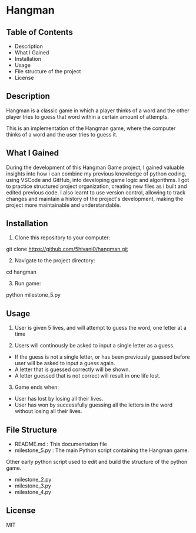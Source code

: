 # Hangman #

## Table of Contents ##
* Description
* What I Gained
* Installation
* Usage
* File structure of the project
* License

## Description ##
Hangman is a classic game in which a player thinks of a word and the other player tries to guess that word within a certain amount of attempts.

This is an implementation of the Hangman game, where the computer thinks of a word and the user tries to guess it. 

## What I Gained ##
During the development of this Hangman Game project, I gained valuable insights into how i can combine my previous knowledge of python coding, using VSCode and GitHub, into developing game logic and algorithms. I got to practice structured project organization, creating new files as i built and edited previous code. I also learnt to use version control, allowing to track changes and maintain a history of the project's development, making the project more maintainable and understandable.

## Installation ##
1. Clone this repository to your computer:

git clone https://github.com/5hivani0/hangman.git

2. Navigate to the project directory:

cd hangman

3. Run game:

python milestone_5.py

## Usage ##
1. User is given 5 lives, and will attempt to guess the word, one letter at a time

2. Users will continously be asked to input a single letter as a guess.
* If the guess is not a single letter, or has been previously guessed before user will be asked to input a guess again.
* A letter that is guessed correctly will be shown.
* A letter guessed that is not correct will result in one life lost.

3. Game ends when:
* User has lost by losing all their lives.
* User has won by successfully guessing all the letters in the word without losing all their lives.

## File Structure ##
* README.md : This documentation file
* milestone_5.py : The main Python script containing the Hangman game.

Other early python script used to edit and build the structure of the python game.
* milestone_2.py
* milestone_3.py
* milestone_4.py

## License ##
MIT
